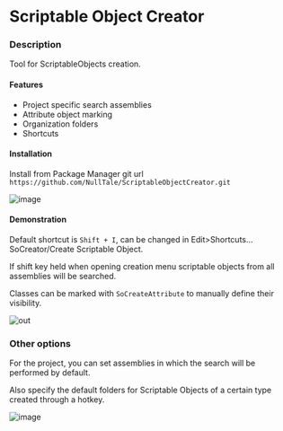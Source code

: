 # Scriptable Object Creator
### Description
Tool for ScriptableObjects creation.

#### Features
- Project specific search assemblies
- Attribute object marking
- Organization folders
- Shortcuts

#### Installation
Install from Package Manager git url 
`https://github.com/NullTale/ScriptableObjectCreator.git`

![image](https://user-images.githubusercontent.com/1497430/181345613-b81a77c6-c449-4b19-ab1e-88b1ef06f6fc.png)

#### Demonstration
Default shortcut is `Shift + I`, can be changed in Edit>Shortcuts... SoCreator/Create Scriptable Object.

If shift key held when opening creation menu scriptable objects from all assemblies will be searched.

Classes can be marked with `SoCreateAttribute` to manually define their visibility.

![out](https://user-images.githubusercontent.com/1497430/191845515-311216d0-57c3-4294-8b69-0bf226fab911.gif)

### Other options
For the project, you can set assemblies in which the search will be performed by default.

Also specify the default folders for Scriptable Objects of a certain type created through a hotkey.

![image](https://user-images.githubusercontent.com/1497430/191843759-2836cd67-f169-4f65-8fca-264e7e9e7a07.png)
